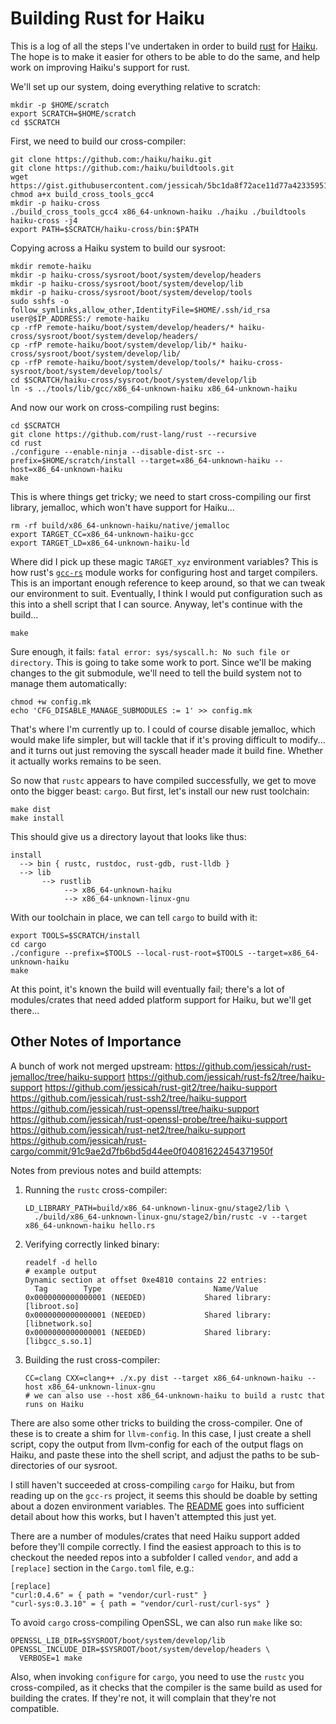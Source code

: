 Building Rust for Haiku
=======================

This is a log of all the steps I've undertaken in order to build [rust](https://www.rust-lang.org/) for
[Haiku](https://www.haiku-os.org/). The hope is to make it easier for others to be able to do the same,
and help work on improving Haiku's support for rust.

We'll set up our system, doing everything relative to scratch:
```
mkdir -p $HOME/scratch
export SCRATCH=$HOME/scratch
cd $SCRATCH
```

First, we need to build our cross-compiler:
```
git clone https://github.com:/haiku/haiku.git
git clone https://github.com:/haiku/buildtools.git
wget https://gist.githubusercontent.com/jessicah/5bc1da8f72ace11d77a42335951242e6/raw/0b5a25f45622df8c21397df561e562fed0e5166b/build_cross_tools_gcc4
chmod a+x build_cross_tools_gcc4
mkdir -p haiku-cross
./build_cross_tools_gcc4 x86_64-unknown-haiku ./haiku ./buildtools haiku-cross -j4
export PATH=$SCRATCH/haiku-cross/bin:$PATH
```

Copying across a Haiku system to build our sysroot:
```
mkdir remote-haiku
mkdir -p haiku-cross/sysroot/boot/system/develop/headers
mkdir -p haiku-cross/sysroot/boot/system/develop/lib
mkdir -p haiku-cross/sysroot/boot/system/develop/tools
sudo sshfs -o follow_symlinks,allow_other,IdentityFile=$HOME/.ssh/id_rsa user@$IP_ADDRESS:/ remote-haiku
cp -rfP remote-haiku/boot/system/develop/headers/* haiku-cross/sysroot/boot/system/develop/headers/
cp -rfP remote-haiku/boot/system/develop/lib/* haiku-cross/sysroot/boot/system/develop/lib/
cp -rfP remote-haiku/boot/system/develop/tools/* haiku-cross-sysroot/boot/system/develop/tools/
cd $SCRATCH/haiku-cross/sysroot/boot/system/develop/lib
ln -s ../tools/lib/gcc/x86_64-unknown-haiku x86_64-unknown-haiku
```

And now our work on cross-compiling rust begins:
```
cd $SCRATCH
git clone https://github.com/rust-lang/rust --recursive
cd rust
./configure --enable-ninja --disable-dist-src --prefix=$HOME/scratch/install --target=x86_64-unknown-haiku --host=x86_64-unknown-haiku
make
```

This is where things get tricky; we need to start cross-compiling our first library, jemalloc, which won't have
support for Haiku...
```
rm -rf build/x86_64-unknown-haiku/native/jemalloc
export TARGET_CC=x86_64-unknown-haiku-gcc
export TARGET_LD=x86_64-unknown-haiku-ld
```

Where did I pick up these magic `TARGET_xyz` environment variables? This is how rust's
[`gcc-rs`](https://github.com/alexcrichton/gcc-rs) module works for configuring host and target compilers. This
is an important enough reference to keep around, so that we can tweak our environment to suit. Eventually, I
think I would put configuration such as this into a shell script that I can source. Anyway, let's continue with
the build...
```
make
```

Sure enough, it fails: `fatal error: sys/syscall.h: No such file or directory`. This is going to take some work
to port. Since we'll be making changes to the git submodule, we'll need to tell the build system not to manage
them automatically:
```
chmod +w config.mk
echo 'CFG_DISABLE_MANAGE_SUBMODULES := 1' >> config.mk
```

That's where I'm currently up to. I could of course disable jemalloc, which would make life simpler, but will
tackle that if it's proving difficult to modify... and it turns out just removing the syscall header made it
build fine. Whether it actually works remains to be seen.

So now that `rustc` appears to have compiled successfully, we get to move onto the bigger beast: `cargo`. But first,
let's install our new rust toolchain:
```
make dist
make install
```

This should give us a directory layout that looks like thus:
```
install
  --> bin { rustc, rustdoc, rust-gdb, rust-lldb }
  --> lib
       --> rustlib
            --> x86_64-unknown-haiku
            --> x86_64-unknown-linux-gnu
```

With our toolchain in place, we can tell `cargo` to build with it:
```
export TOOLS=$SCRATCH/install
cd cargo
./configure --prefix=$TOOLS --local-rust-root=$TOOLS --target=x86_64-unknown-haiku
make
```

At this point, it's known the build will eventually fail; there's a lot of modules/crates that need added platform
support for Haiku, but we'll get there...

Other Notes of Importance
-------------------------

A bunch of work not merged upstream:
https://github.com/jessicah/rust-jemalloc/tree/haiku-support
https://github.com/jessicah/rust-fs2/tree/haiku-support
https://github.com/jessicah/rust-git2/tree/haiku-support
https://github.com/jessicah/rust-ssh2/tree/haiku-support
https://github.com/jessicah/rust-openssl/tree/haiku-support
https://github.com/jessicah/rust-openssl-probe/tree/haiku-support
https://github.com/jessicah/rust-net2/tree/haiku-support
https://github.com/jessicah/rust-cargo/commit/91c9ae2d7fb6bd5d44ee0f04081622454371950f

Notes from previous notes and build attempts:

1. Running the `rustc` cross-compiler:
   ```
   LD_LIBRARY_PATH=build/x86_64-unknown-linux-gnu/stage2/lib \
     ./build/x86_64-unknown-linux-gnu/stage2/bin/rustc -v --target x86_64-unknown-haiku hello.rs
   ```
2. Verifying correctly linked binary:
   ```
   readelf -d hello
   # example output
   Dynamic section at offset 0xe4810 contains 22 entries:
     Tag        Type                         Name/Value
   0x0000000000000001 (NEEDED)             Shared library: [libroot.so]
   0x0000000000000001 (NEEDED)             Shared library: [libnetwork.so]
   0x0000000000000001 (NEEDED)             Shared library: [libgcc_s.so.1]
   ```
3. Building the rust cross-compiler:
   ```
   CC=clang CXX=clang++ ./x.py dist --target x86_64-unknown-haiku --host x86_64-unknown-linux-gnu
   # we can also use --host x86_64-unknown-haiku to build a rustc that runs on Haiku
   ```

There are also some other tricks to building the cross-compiler. One of these is to create a shim for `llvm-config`. In
this case, I just create a shell script, copy the output from llvm-config for each of the output flags on Haiku, and
paste these into the shell script, and adjust the paths to be sub-directories of our sysroot.

I still haven't succeeded at cross-compiling `cargo` for Haiku, but from reading up on the `gcc-rs` project, it seems
this should be doable by setting about a dozen environment variables. The [README](https://github.com/alexcrichton/gcc-rs)
goes into sufficient detail about how this works, but I haven't attempted this just yet.

There are a number of modules/crates that need Haiku support added before they'll compile correctly. I find the easiest
approach to this is to checkout the needed repos into a subfolder I called `vendor`, and add a `[replace]` section in the
`Cargo.toml` file, e.g.:
   ```
   [replace]
   "curl:0.4.6" = { path = "vendor/curl-rust" }
   "curl-sys:0.3.10" = { path = "vendor/curl-rust/curl-sys" }
   ```

To avoid `cargo` cross-compiling OpenSSL, we can also run `make` like so:
   ```
   OPENSSL_LIB_DIR=$SYSROOT/boot/system/develop/lib OPENSSL_INCLUDE_DIR=$SYSROOT/boot/system/develop/headers \
     VERBOSE=1 make
   ```

Also, when invoking `configure` for `cargo`, you need to use the `rustc` you cross-compiled, as it checks that the compiler
is the same build as used for building the crates. If they're not, it will complain that they're not compatible.
